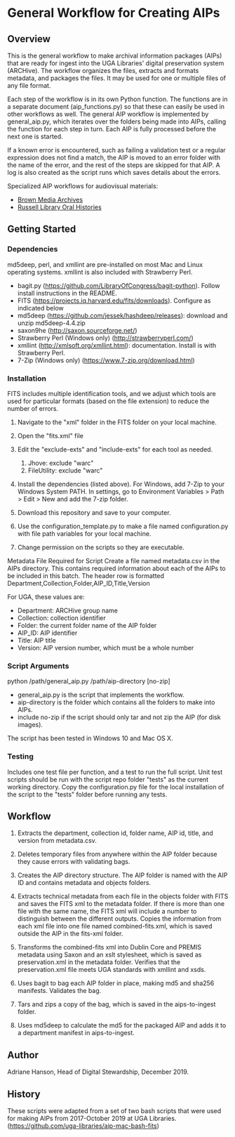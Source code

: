 # General Workflow for Creating AIPs

## Overview

This is the general workflow to make archival information packages (AIPs) that are ready for ingest into the UGA Libraries' digital preservation system (ARCHive). 
The workflow organizes the files, extracts and formats metadata, and packages the files. 
It may be used for one or multiple files of any file format. 

Each step of the workflow is in its own Python function. 
The functions are in a separate document (aip_functions.py) so that these can easily be used in other workflows as well. 
The general AIP workflow is implemented by general_aip.py, which iterates over the folders being made into AIPs, calling the function for each step in turn. 
Each AIP is fully processed before the next one is started.

If a known error is encountered, such as failing a validation test or a regular expression does not find a match, 
the AIP is moved to an error folder with the name of the error, and the rest of the steps are skipped for that AIP. 
A log is also created as the script runs which saves details about the errors.

Specialized AIP workflows for audiovisual materials:
- [Brown Media Archives](https://github.com/uga-libraries/av-aip)
- [Russell Library Oral Histories](https://github.com/uga-libraries/av-aip_russell)

## Getting Started

### Dependencies

md5deep, perl, and xmllint are pre-installed on most Mac and Linux operating systems. xmllint is also included with Strawberry Perl.
* bagit.py (https://github.com/LibraryOfCongress/bagit-python). Follow install instructions in the README.
* FITS (https://projects.iq.harvard.edu/fits/downloads). Configure as indicated below
* md5deep (https://github.com/jessek/hashdeep/releases): download and unzip md5deep-4.4.zip
* saxon9he (http://saxon.sourceforge.net/)
* Strawberry Perl (Windows only) (http://strawberryperl.com/)
* xmllint (http://xmlsoft.org/xmllint.html): documentation. Install is with Strawberry Perl.
* 7-Zip (Windows only) (https://www.7-zip.org/download.html)

### Installation

FITS includes multiple identification tools, and we adjust which tools are used for particular formats (based on the file extension) to reduce the number of errors.
1. Navigate to the "xml" folder in the FITS folder on your local machine.
2. Open the "fits.xml" file
3. Edit the "exclude-exts" and "include-exts" for each tool as needed.
    1. Jhove: exclude "warc"
    2. FileUtility: exclude "warc"

1. Install the dependencies (listed above). For Windows, add 7-Zip to your Windows System PATH. In settings, go to Environment Variables > Path > Edit > New and add the 7-zip folder. 


2. Download this repository and save to your computer.
3. Use the configuration_template.py to make a file named configuration.py with file path variables for your local machine.
5. Change permission on the scripts so they are executable.

Metadata File Required for Script
Create a file named metadata.csv in the AIPs directory. This contains required information about each of the AIPs to be included in this batch.
The header row is formatted Department,Collection,Folder,AIP_ID,Title,Version

For UGA, these values are:
* Department: ARCHive group name
* Collection: collection identifier
* Folder: the current folder name of the AIP folder
* AIP_ID: AIP identifier
* Title: AIP title
* Version: AIP version number, which must be a whole number

### Script Arguments

python /path/general_aip.py /path/aip-directory [no-zip]
* general_aip.py is the script that implements the workflow.
* aip-directory is the folder which contains all the folders to make into AIPs.
* include no-zip if the script should only tar and not zip the AIP (for disk images).

The script has been tested in Windows 10 and Mac OS X.

### Testing

Includes one test file per function, and a test to run the full script.
Unit test scripts should be run with the script repo folder "tests" as the current working directory.
Copy the configuration.py file for the local installation of the script to the "tests" folder before running any tests.

## Workflow

1. Extracts the department, collection id, folder name, AIP id, title, and version from metadata.csv.


2. Deletes temporary files from anywhere within the AIP folder because they cause errors with validating bags.
3. Creates the AIP directory structure. The AIP folder is named with the AIP ID and contains metadata and objects folders.
4. Extracts technical metadata from each file in the objects folder with FITS and saves the FITS xml to the metadata folder. If there is more than one file with the same name, the FITS xml will include a number to distinguish between the different outputs. Copies the information from each xml file into one file named combined-fits.xml, which is saved outside the AIP in the fits-xml folder.
5. Transforms the combined-fits xml into Dublin Core and PREMIS metadata using Saxon and an xslt stylesheet, which is saved as preservation.xml in the metadata folder. Verifies that the preservation.xml file meets UGA standards with xmllint and xsds.
6. Uses bagit to bag each AIP folder in place, making md5 and sha256 manifests. Validates the bag.
7. Tars and zips a copy of the bag, which is saved in the aips-to-ingest folder.
8. Uses md5deep to calculate the md5 for the packaged AIP and adds it to a department manifest in aips-to-ingest.

## Author

Adriane Hanson, Head of Digital Stewardship, December 2019.

## History

These scripts were adapted from a set of two bash scripts that were used for making AIPs from 2017-October 2019 at UGA Libraries. (https://github.com/uga-libraries/aip-mac-bash-fits)

